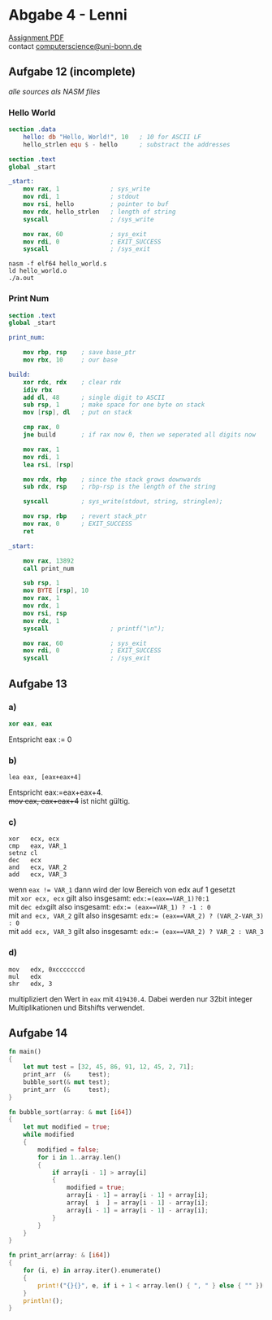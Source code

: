 # Abgabe 4 - Lenni

[Assignment PDF](https://paste.bwuah.me/Uebungsblatt04-WS1819.pdf)  
contact computerscience@uni-bonn.de

## Aufgabe 12 (incomplete)

*alle sources als NASM files*

### Hello World

```nasm
section .data
    hello: db "Hello, World!", 10   ; 10 for ASCII LF
    hello_strlen equ $ - hello      ; substract the addresses

section .text
global _start

_start:
    mov rax, 1              ; sys_write
    mov rdi, 1              ; stdout
    mov rsi, hello          ; pointer to buf
    mov rdx, hello_strlen   ; length of string
    syscall                 ; /sys_write

    mov rax, 60             ; sys_exit
    mov rdi, 0              ; EXIT_SUCCESS
    syscall                 ; /sys_exit

```

`nasm -f elf64 hello_world.s`  
`ld hello_world.o`  
`./a.out`

### Print Num

```nasm
section .text
global _start

print_num:

    mov rbp, rsp    ; save base_ptr
    mov rbx, 10     ; our base

build:
    xor rdx, rdx    ; clear rdx
    idiv rbx
    add dl, 48      ; single digit to ASCII
    sub rsp, 1      ; make space for one byte on stack
    mov [rsp], dl   ; put on stack

    cmp rax, 0
    jne build       ; if rax now 0, then we seperated all digits now 

    mov rax, 1
    mov rdi, 1
    lea rsi, [rsp]

    mov rdx, rbp    ; since the stack grows downwards
    sub rdx, rsp    ; rbp-rsp is the length of the string

    syscall         ; sys_write(stdout, string, stringlen);

    mov rsp, rbp    ; revert stack_ptr
    mov rax, 0      ; EXIT_SUCCESS
    ret

_start:

    mov rax, 13892
    call print_num

    sub rsp, 1
    mov BYTE [rsp], 10
    mov rax, 1
    mov rdx, 1
    mov rsi, rsp
    mov rdx, 1
    syscall                 ; printf("\n");

    mov rax, 60             ; sys_exit
    mov rdi, 0              ; EXIT_SUCCESS
    syscall                 ; /sys_exit

```

## Aufgabe 13

### a)

```nasm
xor eax, eax
```

Entspricht eax := 0

### b) 

```assembly
lea eax, [eax+eax+4]
```

Entspricht eax:=eax+eax+4.  
~~mov eax, eax+eax+4~~ ist nicht gültig.

### c)

```assembly
xor   ecx, ecx
cmp   eax, VAR_1
setnz cl
dec   ecx
and   ecx, VAR_2
add   ecx, VAR_3
```

wenn `eax != VAR_1` dann wird der low Bereich von edx auf 1 gesetzt  
mit `xor ecx, ecx` gilt also insgesamt: `edx:=(eax==VAR_1)?0:1`  
mit `dec edx`gilt also insgesamt: `edx:= (eax==VAR_1) ? -1 : 0`  
mit `and ecx, VAR_2` gilt also insgesamt: `edx:= (eax==VAR_2) ? (VAR_2-VAR_3) : 0`  
mit `add ecx, VAR_3` gilt also insgesamt: `edx:= (eax==VAR_2) ? VAR_2 : VAR_3`

### d)

```assembly
mov   edx, 0xcccccccd
mul   edx
shr   edx, 3
```

multipliziert den Wert in `eax` mit `419430.4`. Dabei werden nur 32bit integer Multiplikationen und Bitshifts verwendet.

## Aufgabe 14

```rust
fn main()
{
    let mut test = [32, 45, 86, 91, 12, 45, 2, 71];
    print_arr  (&     test);
    bubble_sort(& mut test);
    print_arr  (&     test);
}

fn bubble_sort(array: & mut [i64])
{
    let mut modified = true;
    while modified
    {
        modified = false;
        for i in 1..array.len()
        {
            if array[i - 1] > array[i]
            {
                modified = true;
                array[i - 1] = array[i - 1] + array[i];
                array[  i  ] = array[i - 1] - array[i];
                array[i - 1] = array[i - 1] - array[i];
            }
        }
    }
}

fn print_arr(array: & [i64])
{
    for (i, e) in array.iter().enumerate()
    {
        print!("{}{}", e, if i + 1 < array.len() { ", " } else { "" });
    }
    println!();
}
```